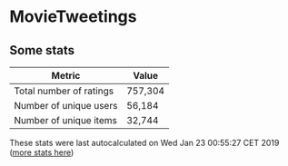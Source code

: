 # MovieTweetings
## Some stats

Metric | Value
--- | ---
Total number of ratings                 | 757,304
Number of unique users                  | 56,184
Number of unique items                  | 32,744
These stats were last autocalculated on Wed Jan 23 00:55:27 CET 2019  ([more stats here](./stats.md))

